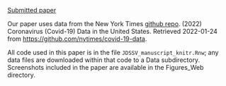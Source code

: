 [Submitted paper](JDSSV_manuscript_knitr.pdf)

Our paper uses data from the New York Times [github repo](https://github.com/nytimes/covid-19-data/). (2022) Coronavirus (Covid-19) Data in the United States. Retrieved 2022-01-24 from https://github.com/nytimes/covid-19-data.

All code used in this paper is in the file `JDSSV_manuscript_knitr.Rnw`; any data files are downloaded within that code to a Data subdirectory. Screenshots included in the paper are available in the Figures_Web directory.